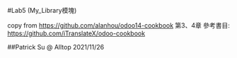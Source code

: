 #Lab5 (My_Library模塊)

copy from https://github.com/alanhou/odoo14-cookbook 第3、4章
參考書目: https://github.com/iTranslateX/odoo-cookbook

##Patrick Su @ Alltop 2021/11/26
